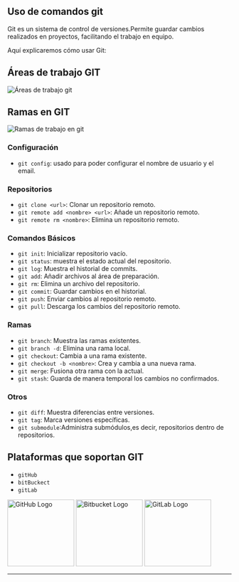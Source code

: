 
## Uso de comandos git

Git es un sistema de control de versiones.Permite guardar cambios realizados en proyectos, facilitando el trabajo en equipo.

Aquí explicaremos cómo usar Git:


## Áreas de trabajo GIT
![Áreas de trabajo git](image-1.png)

## Ramas en GIT
![Ramas de trabajo en git](image-2.png)

### Configuración 
- `git config`: usado para poder configurar el nombre de usuario y el email.

### Repositorios
- `git clone <url>`: Clonar un repositorio remoto.
- `git remote add <nombre> <url>`: Añade un repositorio remoto.
- `git remote rm <nombre>`: Elimina un repositorio remoto.

### Comandos Básicos
- `git init`: Inicializar repositorio vacío.
- `git status`: muestra el estado actual del repositorio.
- `git log`: Muestra el historial de commits. 
- `git add`: Añadir archivos al área de preparación.
- `git rm`: Elimina un archivo del repositorio.
- `git commit`: Guardar cambios en el historial.
- `git push`: Enviar cambios al repositorio remoto.
- `git pull`: Descarga los cambios del repositorio remoto.

### Ramas
- `git branch`: Muestra las ramas existentes.
- `git branch -d`: Elimina una rama local.
- `git checkout`: Cambia a una rama existente.
- `git checkout -b <nombre>`: Crea y cambia a una nueva rama.
- `git merge`: Fusiona otra rama con la actual.
- `git stash`: Guarda de manera temporal los cambios no confirmados.

### Otros
- `git diff`: Muestra diferencias entre versiones.
- `git tag`: Marca versiones específicas.
- `git submodule`:Administra submódulos,es decir, repositorios dentro de repositorios.


## Plataformas que soportan GIT

- `gitHub`
- `bitBuckect`
- `gitLab`

<p float="left">
  <img src="https://github.githubassets.com/images/modules/logos_page/GitHub-Mark.png" width="150" alt="GitHub Logo" />
  <img src="https://commons.wikimedia.org/wiki/Special:FilePath/Bitbucket-Logo-blue.svg" width="150" alt="Bitbucket Logo" />
  <img src="https://about.gitlab.com/images/press/logo/png/gitlab-icon-rgb.png" width="150" alt="GitLab Logo" />
</p>

---


